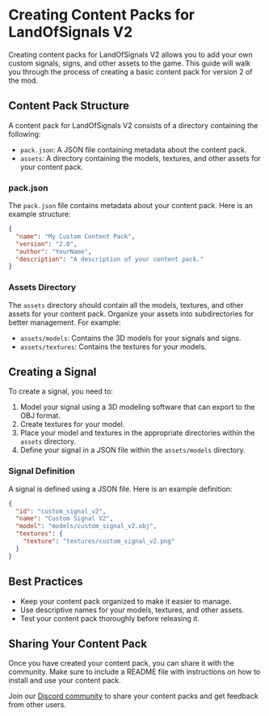 # Creating Content Packs for LandOfSignals V2

Creating content packs for LandOfSignals V2 allows you to add your own custom signals, signs, and other assets to the game. This guide will walk you through the process of creating a basic content pack for version 2 of the mod.

## Content Pack Structure

A content pack for LandOfSignals V2 consists of a directory containing the following:

- `pack.json`: A JSON file containing metadata about the content pack.
- `assets`: A directory containing the models, textures, and other assets for your content pack.

### pack.json

The `pack.json` file contains metadata about your content pack. Here is an example structure:

```json
{
  "name": "My Custom Content Pack",
  "version": "2.0",
  "author": "YourName",
  "description": "A description of your content pack."
}
```

### Assets Directory

The `assets` directory should contain all the models, textures, and other assets for your content pack. Organize your assets into subdirectories for better management. For example:

- `assets/models`: Contains the 3D models for your signals and signs.
- `assets/textures`: Contains the textures for your models.

## Creating a Signal

To create a signal, you need to:

1. Model your signal using a 3D modeling software that can export to the OBJ format.
2. Create textures for your model.
3. Place your model and textures in the appropriate directories within the `assets` directory.
4. Define your signal in a JSON file within the `assets/models` directory.

### Signal Definition

A signal is defined using a JSON file. Here is an example definition:

```json
{
  "id": "custom_signal_v2",
  "name": "Custom Signal V2",
  "model": "models/custom_signal_v2.obj",
  "textures": {
    "texture": "textures/custom_signal_v2.png"
  }
}
```

## Best Practices

- Keep your content pack organized to make it easier to manage.
- Use descriptive names for your models, textures, and other assets.
- Test your content pack thoroughly before releasing it.

## Sharing Your Content Pack

Once you have created your content pack, you can share it with the community. Make sure to include a README file with instructions on how to install and use your content pack.

Join our [Discord community](https://discord.gg/ykAqHKYjVM) to share your content packs and get feedback from other users.

